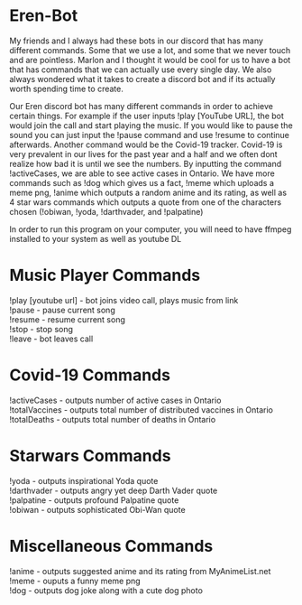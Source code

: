 # Eren-Bot
My friends and I always had these bots in our discord that has many different commands. Some that we use a lot, and some that we never touch and are pointless. Marlon and I thought it would be cool for us to have a bot that has commands that we can actually use every single day. We also always wondered what it takes to create a discord bot and if its actually worth spending time to create.

Our Eren discord bot has many different commands in order to achieve certain things. For example if the user inputs !play [YouTube URL], the bot would join the call and start playing the music. If you would like to pause the sound you can just input the !pause command and use !resume to continue afterwards. Another command would be the Covid-19 tracker. Covid-19 is very prevalent in our lives for the past year and a half and we often dont realize how bad it is until we see the numbers. By inputting the command !activeCases, we are able to see active cases in Ontario. We have more commands such as !dog which gives us a fact, !meme which uploads a meme png, !anime which outputs a random anime and its rating, as well as 4 star wars commands which outputs a quote from one of the characters chosen (!obiwan, !yoda, !darthvader, and !palpatine)

In order to run this program on your computer, you will need to have ffmpeg installed to your system as well as youtube DL

# Music Player Commands
!play [youtube url] - bot joins video call, plays music from link<br/>!pause - pause current song<br/>!resume - resume current song<br/>!stop - stop song<br/>!leave - bot leaves call

# Covid-19 Commands
!activeCases - outputs number of active cases in Ontario<br/>!totalVaccines - outputs total number of distributed vaccines in Ontario<br/>!totalDeaths - outputs total number of deaths in Ontario

# Starwars Commands
!yoda - outputs inspirational Yoda quote<br/>!darthvader - outputs angry yet deep Darth Vader quote<br/>!palpatine - outputs profound Palpatine quote<br/>!obiwan - outputs sophisticated Obi-Wan quote

# Miscellaneous Commands
!anime - outputs suggested anime and its rating from MyAnimeList.net<br/>!meme - ouputs a funny meme png<br/>!dog - outputs dog joke along with a cute dog photo
